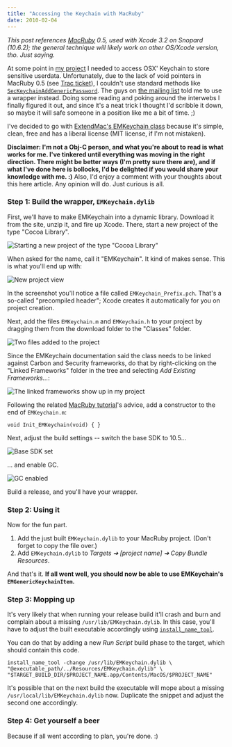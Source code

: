 ```yaml
---
title: "Accessing the Keychain with MacRuby"
date: 2010-02-04
---
```


_This post references [MacRuby][1] 0.5, used with Xcode 3.2 on Snopard
(10.6.2); the general technique will likely work on other OS/Xcode version,
tho. Just saying._

At some point in [my project][2] I needed to access OSX' Keychain to store sensitive userdata. Unfortunately, due to the lack of void pointers in MacRuby 0.5 (see [Trac ticket][3]), I couldn't use standard methods like
[`SecKeychainAddGenericPassword`][4]. The guys on [the mailing list][5] told me to use a wrapper instead. Doing some reading and poking around the interwebs I finally figured it out, and since it's a neat trick I thought I'd scribble it down, so maybe it will safe someone in a position like me a bit of time. ;)

I've decided to go with [ExtendMac's EMKeychain class][6] because it's simple,
clean, free and has a liberal license (MIT license, if I'm not mistaken).

**Disclaimer: I'm not a Obj-C person, and what you're about to read is what works for me. I've tinkered until everything was moving in the right direction. There might be better ways (I'm pretty sure there are), and if what I've done here is bollocks, I'd be delighted if you would share your knowledge with me. :)** Also, I'd enjoy a comment with your thoughts about this here article. Any opinion will do. Just curious is all.


### Step 1: Build the wrapper, `EMKeychain.dylib`

First, we'll have to make EMKeychain into a dynamic library. Download it from the site, unzip it, and fire up Xcode. There, start a new project of the type
"Cocoa Library".

![Starting a new project of the type "Cocoa Library"][7]

When asked for the name, call it "EMKeychain". It kind of makes sense. This is what you'll end up with:

![New project view][8]

In the screenshot you'll notice a file called `EMKeychain_Prefix.pch`. That's a so-called "precompiled header"; Xcode creates it automatically for you on project creation.

Next, add the files `EMKeychain.m` and `EMKeychain.h` to your project by dragging them from the download folder to the "Classes" folder.

![Two files added to the project][9]

Since the EMKeychain documentation said the class needs to be linked against Carbon and Security frameworks, do that by right-clicking on the "Linked Frameworks" folder in the tree and selecting _Add Existing Frameworks…_:

![The linked frameworks show up in my project][10]

Following the related [MacRuby tutorial][11]'s advice, add a constructor to the end of `EMKeychain.m`:

    void Init_EMKeychain(void) { }

Next, adjust the build settings -- switch the base SDK to 10.5…

![Base SDK set][12]

… and enable GC.

![GC enabled][13]

Build a release, and you'll have your wrapper.


### Step 2: Using it

Now for the fun part.

1. Add the just built `EMKeychain.dylib` to your MacRuby project. (Don't forget to copy the file over.)
2. Add `EMKeychain.dylib` to _Targets ➔ [project name] ➔ Copy Bundle Resources_.

And that's it. **If all went well, you should now be able to use EMKeychain's
`EMGenericKeychainItem`.**


### Step 3: Mopping up

It's very likely that when running your release build it'll crash and burn and complain about a missing `/usr/lib/EMKeychain.dylib`. In this case, you'll have to adjust the built executable accordingly using
[`install_name_tool`][14].

You can do that by adding a new _Run Script_ build phase to the target, which should contain this code.

    install_name_tool -change /usr/lib/EMKeychain.dylib \
    "@executable_path/../Resources/EMKeychain.dylib" \
    "$TARGET_BUILD_DIR/$PROJECT_NAME.app/Contents/MacOS/$PROJECT_NAME"

It's possible that on the next build the executable will mope about a missing
`/usr/local/lib/EMKeychain.dylib` now. Duplicate the snippet and adjust the second one accordingly.


### Step 4: Get yourself a beer

Because if all went according to plan, you're done. :)

[1]: http://macruby.org
[2]: http://goephemera.com/
[3]: http://www.macruby.org/trac/ticket/573
[4]: http://developer.apple.com/mac/library/DOCUMENTATION/Security/Reference/keychainservices/Reference/reference.html#//apple_ref/c/func/SecKeychainAddGenericPassword
[5]: http://www.mail-archive.com/macruby-devel@lists.macosforge.org/info.html
[6]: http://extendmac.com/EMKeychain/
[7]: //dl.dropbox.com/u/7298/blog/370827421_1.png
[8]: //dl.dropbox.com/u/7298/blog/370827421_2.png
[9]: //dl.dropbox.com/u/7298/blog/370827421_3.png
[10]: //dl.dropbox.com/u/7298/blog/370827421_4.png
[11]: http://www.macruby.org/recipes/create-an-objective-c-bundle.html
[12]: //dl.dropbox.com/u/7298/blog/370827421_5.png
[13]: //dl.dropbox.com/u/7298/blog/370827421_6.png
[14]: http://developer.apple.com/Mac/library/documentation/Darwin/Reference/ManPages/man1/install_name_tool.1.html

